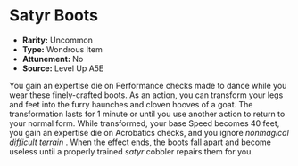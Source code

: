 
# Satyr Boots

* **Rarity:** Uncommon
* **Type:** Wondrous Item
* **Attunement:** No
* **Source:** Level Up A5E


You gain an expertise die on Performance checks made to dance while you wear these finely-crafted boots. As an action, you can transform your legs and feet into the furry haunches and cloven hooves of a goat. The transformation lasts for 1 minute or until you use another action to return to your normal form. While transformed, your base Speed becomes 40 feet, you gain an expertise die on Acrobatics checks, and you ignore _nonmagical difficult terrain_ . When the effect ends, the boots fall apart and become useless until a properly trained _satyr_  cobbler repairs them for you.
